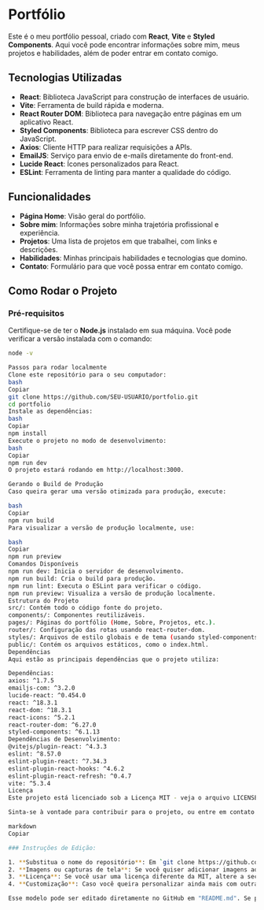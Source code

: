 # Portfólio

Este é o meu portfólio pessoal, criado com **React**, **Vite** e **Styled Components**. Aqui você pode encontrar informações sobre mim, 
meus projetos e habilidades, além de poder entrar em contato comigo.

## Tecnologias Utilizadas

- **React**: Biblioteca JavaScript para construção de interfaces de usuário.
- **Vite**: Ferramenta de build rápida e moderna.
- **React Router DOM**: Biblioteca para navegação entre páginas em um aplicativo React.
- **Styled Components**: Biblioteca para escrever CSS dentro do JavaScript.
- **Axios**: Cliente HTTP para realizar requisições a APIs.
- **EmailJS**: Serviço para envio de e-mails diretamente do front-end.
- **Lucide React**: Ícones personalizados para React.
- **ESLint**: Ferramenta de linting para manter a qualidade do código.

## Funcionalidades

- **Página Home**: Visão geral do portfólio.
- **Sobre mim**: Informações sobre minha trajetória profissional e experiência.
- **Projetos**: Uma lista de projetos em que trabalhei, com links e descrições.
- **Habilidades**: Minhas principais habilidades e tecnologias que domino.
- **Contato**: Formulário para que você possa entrar em contato comigo.

## Como Rodar o Projeto

### Pré-requisitos

Certifique-se de ter o **Node.js** instalado em sua máquina. Você pode verificar a versão instalada com o comando:

```bash
node -v

Passos para rodar localmente
Clone este repositório para o seu computador:
bash
Copiar
git clone https://github.com/SEU-USUARIO/portfolio.git
cd portfolio
Instale as dependências:
bash
Copiar
npm install
Execute o projeto no modo de desenvolvimento:
bash
Copiar
npm run dev
O projeto estará rodando em http://localhost:3000.

Gerando o Build de Produção
Caso queira gerar uma versão otimizada para produção, execute:

bash
Copiar
npm run build
Para visualizar a versão de produção localmente, use:

bash
Copiar
npm run preview
Comandos Disponíveis
npm run dev: Inicia o servidor de desenvolvimento.
npm run build: Cria o build para produção.
npm run lint: Executa o ESLint para verificar o código.
npm run preview: Visualiza a versão de produção localmente.
Estrutura do Projeto
src/: Contém todo o código fonte do projeto.
components/: Componentes reutilizáveis.
pages/: Páginas do portfólio (Home, Sobre, Projetos, etc.).
router/: Configuração das rotas usando react-router-dom.
styles/: Arquivos de estilo globais e de tema (usando styled-components).
public/: Contém os arquivos estáticos, como o index.html.
Dependências
Aqui estão as principais dependências que o projeto utiliza:

Dependências:
axios: ^1.7.5
emailjs-com: ^3.2.0
lucide-react: ^0.454.0
react: ^18.3.1
react-dom: ^18.3.1
react-icons: ^5.2.1
react-router-dom: ^6.27.0
styled-components: ^6.1.13
Dependências de Desenvolvimento:
@vitejs/plugin-react: ^4.3.3
eslint: ^8.57.0
eslint-plugin-react: ^7.34.3
eslint-plugin-react-hooks: ^4.6.2
eslint-plugin-react-refresh: ^0.4.7
vite: ^5.3.4
Licença
Este projeto está licenciado sob a Licença MIT - veja o arquivo LICENSE para mais detalhes.

Sinta-se à vontade para contribuir para o projeto, ou entre em contato caso tenha alguma dúvida ou sugestão!

markdown
Copiar

### Instruções de Edição:

1. **Substitua o nome do repositório**: Em `git clone https://github.com/SEU-USUARIO/portfolio.git`, substitua `SEU-USUARIO` pelo seu nome de usuário no GitHub.
2. **Imagens ou capturas de tela**: Se você quiser adicionar imagens ao seu `README.md`, basta fazer o upload das imagens para o repositório e usar a sintaxe `![Texto alternativo](URL_DA_IMAGEM)` para incluí-las.
3. **Licença**: Se você usar uma licença diferente da MIT, altere a seção de Licença conforme necessário.
4. **Customização**: Caso você queira personalizar ainda mais com outras informações, basta adicionar mais seções conforme sua necessidade.

Esse modelo pode ser editado diretamente no GitHub em "README.md". Se precisar de mais algum ajuste ou ajuda, só me chamar!




